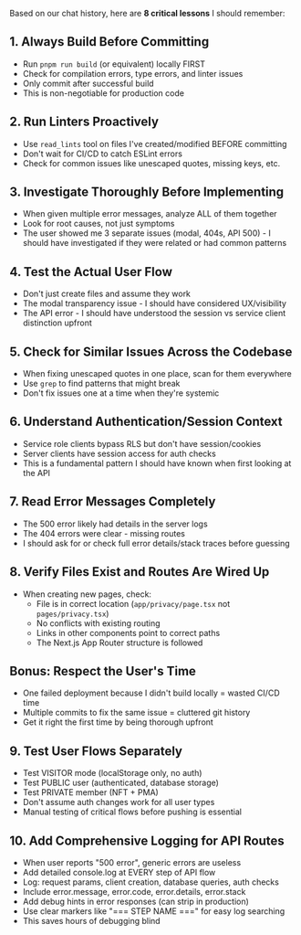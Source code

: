  Based on our chat history, here are **8 critical lessons** I should remember:

## 1. **Always Build Before Committing**
- Run `pnpm run build` (or equivalent) locally FIRST
- Check for compilation errors, type errors, and linter issues
- Only commit after successful build
- This is non-negotiable for production code

## 2. **Run Linters Proactively**
- Use `read_lints` tool on files I've created/modified BEFORE committing
- Don't wait for CI/CD to catch ESLint errors
- Check for common issues like unescaped quotes, missing keys, etc.

## 3. **Investigate Thoroughly Before Implementing**
- When given multiple error messages, analyze ALL of them together
- Look for root causes, not just symptoms
- The user showed me 3 separate issues (modal, 404s, API 500) - I should have investigated if they were related or had common patterns

## 4. **Test the Actual User Flow**
- Don't just create files and assume they work
- The modal transparency issue - I should have considered UX/visibility
- The API error - I should have understood the session vs service client distinction upfront

## 5. **Check for Similar Issues Across the Codebase**
- When fixing unescaped quotes in one place, scan for them everywhere
- Use `grep` to find patterns that might break
- Don't fix issues one at a time when they're systemic

## 6. **Understand Authentication/Session Context**
- Service role clients bypass RLS but don't have session/cookies
- Server clients have session access for auth checks
- This is a fundamental pattern I should have known when first looking at the API

## 7. **Read Error Messages Completely**
- The 500 error likely had details in the server logs
- The 404 errors were clear - missing routes
- I should ask for or check full error details/stack traces before guessing

## 8. **Verify Files Exist and Routes Are Wired Up**
- When creating new pages, check:
  - File is in correct location (`app/privacy/page.tsx` not `pages/privacy.tsx`)
  - No conflicts with existing routing
  - Links in other components point to correct paths
  - The Next.js App Router structure is followed

## Bonus: **Respect the User's Time**
- One failed deployment because I didn't build locally = wasted CI/CD time
- Multiple commits to fix the same issue = cluttered git history
- Get it right the first time by being thorough upfront

## 9. **Test User Flows Separately**
- Test VISITOR mode (localStorage only, no auth)
- Test PUBLIC user (authenticated, database storage)
- Test PRIVATE member (NFT + PMA)
- Don't assume auth changes work for all user types
- Manual testing of critical flows before pushing is essential

## 10. **Add Comprehensive Logging for API Routes**
- When user reports "500 error", generic errors are useless
- Add detailed console.log at EVERY step of API flow
- Log: request params, client creation, database queries, auth checks
- Include error.message, error.code, error.details, error.stack
- Add debug hints in error responses (can strip in production)
- Use clear markers like "=== STEP NAME ===" for easy log searching
- This saves hours of debugging blind


